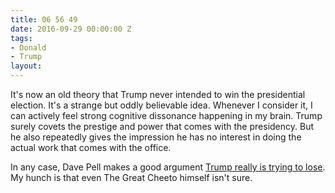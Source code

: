 ```yaml
---
title: 06 56 49
date: 2016-09-29 00:00:00 Z
tags:
- Donald
- Trump
layout: 
---
```


It's now an old theory that Trump never intended to win the presidential election. It's a strange but oddly believable idea. Whenever I consider it, I can actively feel strong cognitive dissonance happening in my brain. Trump surely covets the prestige and power that comes with the presidency. But he also repeatedly gives the impression he has no interest in doing the actual work that comes with the office.

In any case, Dave Pell makes a good argument [Trump really is trying to lose](https://medium.com/@davepell/hes-trying-to-lose-9f0c174fb9aa). My hunch is that even The Great Cheeto himself isn't sure.
 
